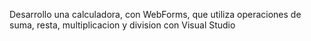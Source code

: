 Desarrollo una calculadora, con WebForms, que utiliza operaciones de suma, resta, multiplicacion y division con Visual Studio
